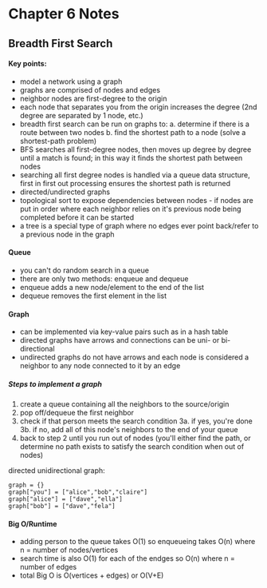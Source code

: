 # Chapter 6 Notes

## Breadth First Search

#### Key points:
- model a network using a graph
- graphs are comprised of nodes and edges
- neighbor nodes are first-degree to the origin
- each node that separates you from the origin increases the degree (2nd degree are separated by 1 node, etc.)
- breadth first search can be run on graphs to:
  a. determine if there is a route between two nodes
  b. find the shortest path to a node (solve a shortest-path problem)
- BFS searches all first-degree nodes, then moves up degree by degree until a match is found; in this way it finds the shortest path between nodes
- searching all first degree nodes is handled via a queue data structure, first in first out processing ensures the shortest path is returned
- directed/undirected graphs
- topological sort to expose dependencies between nodes - if nodes are put in order where each neighbor relies on it's previous node being completed before it can be started
- a tree is a special type of graph where no edges ever point back/refer to a previous node in the graph

#### Queue
- you can't do random search in a queue
- there are only two methods: enqueue and dequeue
- enqueue adds a new node/element to the end of the list
- dequeue removes the first element in the list

#### Graph
- can be implemented via key-value pairs such as in a hash table
- directed graphs have arrows and connections can be uni- or bi-directional
- undirected graphs do not have arrows and each node is considered a neighbor to any node connected to it by an edge

##### Steps to implement a graph
1. create a queue containing all the neighbors to the source/origin
2. pop off/dequeue the first neighbor
3. check if that person meets the search condition
3a. if yes, you're done
3b. if no, add all of this node's neighbors to the end of your queue
4. back to step 2 until you run out of nodes (you'll either find the path, or determine no path exists to satisfy the search condition when out of nodes)


directed unidirectional graph:
```python2
graph = {}
graph["you"] = ["alice","bob","claire"]
graph["alice"] = ["dave","ella"]
graph["bob"] = ["dave","fela"]
```

#### Big O/Runtime

- adding person to the queue takes O(1) so enqueueing takes O(n) where n = number of nodes/vertices
- search time is also O(1) for each of the endges so O(n) where n = number of edges
- total Big O is O(vertices + edges) or O(V+E)
